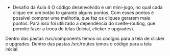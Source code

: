 * Desafio da Aula 4
O código desenvolvido é um mini-jogo, no qual cada clique em um botão te garante alguns pontos.
Com esses pontos é possível comprar uma melhoria, que faz os cliques gerarem mais pontos.
Para isso foi utilizado a dependência do svelte-routing, que permite fazer a troca de telas (Inicial, clicker e upgrades).

Dentro das pastas /src/components temos os códigos para a tela de clicker e upgrades.
Dentro das pastas /src/routes temos o código para a tela inicial.
